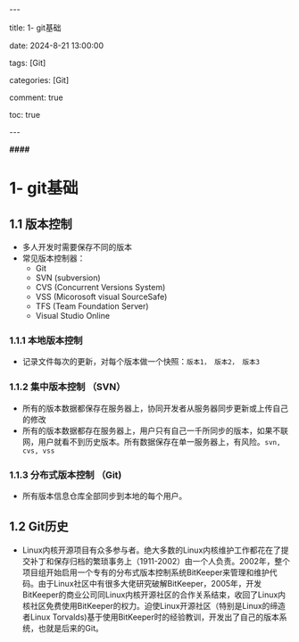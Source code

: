 \---

title: 1- git基础

date: 2024-8-21 13:00:00

tags: [Git]

categories: [Git]

comment: true

toc: true

\---



**####** 



<!--more-->





# 1- git基础

## 1.1 版本控制

- 多人开发时需要保存不同的版本
- 常见版本控制器：
  - Git
  - SVN (subversion)
  - CVS (Concurrent Versions System)
  - VSS (Micorosoft visual SourceSafe)
  - TFS (Team Foundation Server)
  - Visual Studio Online

### 1.1.1 本地版本控制

- 记录文件每次的更新，对每个版本做一个快照：`版本1， 版本2， 版本3`

### 1.1.2 集中版本控制 （SVN）

- 所有的版本数据都保存在服务器上，协同开发者从服务器同步更新或上传自己的修改
- 所有的版本数据都存在服务器上，用户只有自己一千所同步的版本，如果不联网，用户就看不到历史版本。所有数据保存在单一服务器上，有风险。`svn, cvs, vss`

### 1.1.3 分布式版本控制 （Git)

- 所有版本信息仓库全部同步到本地的每个用户。



## 1.2 Git历史

- Linux内核开源项目有众多参与者。绝大多数的Linux内核维护工作都花在了提交补丁和保存归档的繁琐事务上（1911-2002）由一个人负责。2002年，整个项目组开始启用一个专有的分布式版本控制系统BitKeeper来管理和维护代码。由于Linux社区中有很多大佬研究破解BitKeeper，2005年，开发BitKeeper的商业公司同Linux内核开源社区的合作关系结束，收回了Linux内核社区免费使用BitKeeper的权力。迫使Linux开源社区（特别是Linux的缔造者Linux Torvalds)基于使用BitKeeper时的经验教训，开发出了自己的版本系统，也就是后来的Git。



